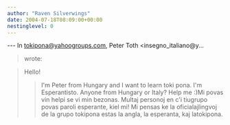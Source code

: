 ```yaml
---
author: "Raven Silverwings"
date: 2004-07-18T08:09:00+00:00
nestinglevel: 0
---
```

\---
 In [tokipona@yahoogroups.com](mailto://tokipona@yahoogroups.com), Peter Toth <insegno\_italiano@y...
>wrote:

> Hello!
>> I'm Peter from Hungary and I want to learn toki pona.
> I'm Esperantisto.
> Anyone from Hungary or Italy?
> Help me :)Mi povas vin helpi se vi min bezonas. Multaj personoj en c'i tiugrupo povas paroli esperante, kiel mi! Mi pensas ke la oficialajlingvoj de la grupo tokipona estas la angla, la esperanta, kaj latokipona.